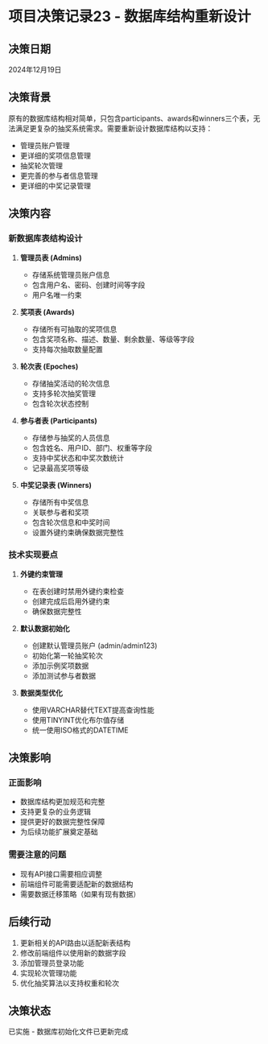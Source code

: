 # 项目决策记录23 - 数据库结构重新设计

## 决策日期
2024年12月19日

## 决策背景
原有的数据库结构相对简单，只包含participants、awards和winners三个表，无法满足更复杂的抽奖系统需求。需要重新设计数据库结构以支持：
- 管理员账户管理
- 更详细的奖项信息管理
- 抽奖轮次管理
- 更完善的参与者信息管理
- 更详细的中奖记录管理

## 决策内容

### 新数据库表结构设计

1. **管理员表 (Admins)**
   - 存储系统管理员账户信息
   - 包含用户名、密码、创建时间等字段
   - 用户名唯一约束

2. **奖项表 (Awards)**
   - 存储所有可抽取的奖项信息
   - 包含奖项名称、描述、数量、剩余数量、等级等字段
   - 支持每次抽取数量配置

3. **轮次表 (Epoches)**
   - 存储抽奖活动的轮次信息
   - 支持多轮次抽奖管理
   - 包含轮次状态控制

4. **参与者表 (Participants)**
   - 存储参与抽奖的人员信息
   - 包含姓名、用户ID、部门、权重等字段
   - 支持中奖状态和中奖次数统计
   - 记录最高奖项等级

5. **中奖记录表 (Winners)**
   - 存储所有中奖信息
   - 关联参与者和奖项
   - 包含轮次信息和中奖时间
   - 设置外键约束确保数据完整性

### 技术实现要点

1. **外键约束管理**
   - 在表创建时禁用外键约束检查
   - 创建完成后启用外键约束
   - 确保数据完整性

2. **默认数据初始化**
   - 创建默认管理员账户 (admin/admin123)
   - 初始化第一轮抽奖轮次
   - 添加示例奖项数据
   - 添加测试参与者数据

3. **数据类型优化**
   - 使用VARCHAR替代TEXT提高查询性能
   - 使用TINYINT优化布尔值存储
   - 统一使用ISO格式的DATETIME

## 决策影响

### 正面影响
- 数据库结构更加规范和完整
- 支持更复杂的业务逻辑
- 提供更好的数据完整性保障
- 为后续功能扩展奠定基础

### 需要注意的问题
- 现有API接口需要相应调整
- 前端组件可能需要适配新的数据结构
- 需要数据迁移策略（如果有现有数据）

## 后续行动
1. 更新相关的API路由以适配新表结构
2. 修改前端组件以使用新的数据字段
3. 添加管理员登录功能
4. 实现轮次管理功能
5. 优化抽奖算法以支持权重和轮次

## 决策状态
已实施 - 数据库初始化文件已更新完成